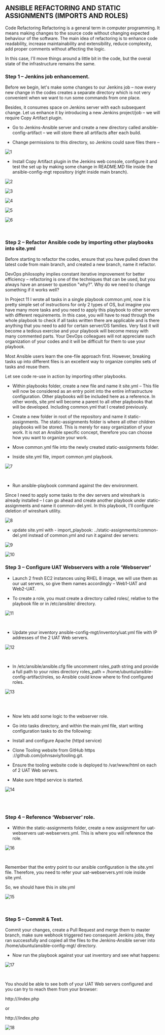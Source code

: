 
## ANSIBLE REFACTORING AND STATIC ASSIGNMENTS (IMPORTS AND ROLES)

Code Refactoring
Refactoring is a general term in computer programming. It means making changes to the source code without changing expected behaviour of the software. The main idea of refactoring is to enhance code readability, increase maintainability and extensibility, reduce complexity, add proper comments without affecting the logic.

In this case, I'll move things around a little bit in the code, but the overal state of the infrastructure remains the same.



### Step 1 – Jenkins job enhancement.

Before we begin, let's make some changes to our Jenkins job – now every new change in the codes creates a separate directory which is not very convenient 
when we want to run some commands from one place.

Besides, it consumes space on Jenkins server with each subsequent change. Let us enhance it by
introducing a new Jenkins project/job – we will require Copy Artifact plugin.


- Go to Jenkins-Ansible server and create a new directory called ansible-config-artifact – we will store there all artifacts after each build.

- Change permissions to this directory, so Jenkins could save files there –

![1](https://user-images.githubusercontent.com/93729559/168260745-469d2b05-e820-4064-a01a-a3d9d5e6c23b.png)
<br>

- Install  Copy Artifact plugin in the Jenkins web console, configure it and test the set up by making some change in README.MD file inside the ansible-config-mgt repository (right inside main branch).


![2](https://user-images.githubusercontent.com/93729559/168284866-dc5761e9-e2e2-4e29-bac7-1cc71cdd391a.png)

![3](https://user-images.githubusercontent.com/93729559/168284871-2130c389-21d1-4b4f-a12d-d1116ab640ff.png)

![4](https://user-images.githubusercontent.com/93729559/168284873-f60a25a1-32dc-420a-a59d-789ed3c729b3.png)

![5](https://user-images.githubusercontent.com/93729559/168284875-63226d6e-2ad7-4854-bdd8-3a625e414a22.png)

![6](https://user-images.githubusercontent.com/93729559/168284880-3a75a5a7-bbc6-4a71-ad08-58d1f259e535.png)


<br>

### Step 2 – Refactor Ansible code by importing other playbooks into site.yml

Before starting to refactor the codes, ensure that you have pulled down the latest code from main branch, and created a new branch, name it refactor.

DevOps philosophy implies constant iterative improvement for better efficiency – refactoring is one of the techniques that can be used, but you always have an answer to question "why?". Why do we need to change something if it works well?

In Project 11 I wrote all tasks in a single playbook common.yml, now it is pretty simple set of instructions for only 2 types of OS, but imagine you have many more tasks and you need to apply this playbook to other servers with different requirements. In this case, you will have to read through the whole playbook to check if all tasks written there are applicable and is there anything that you need to add for certain server/OS families. Very fast it will become a tedious exercise and your playbook will become messy with many commented parts. Your DevOps colleagues will not appreciate such organization of your codes and it will be difficult for them to use your playbook.

Most Ansible users learn the one-file approach first. However, breaking tasks up into different files is an excellent way to organize complex sets of tasks and reuse them.

Let see code re-use in action by importing other playbooks.

- Within playbooks folder, create a new file and name it site.yml – 
This file will now be considered as an entry point into the entire infrastructure configuration. Other playbooks will be included here as a reference. In other words, site.yml will become a parent to all other playbooks that will be developed. Including common.yml that I created previously. 


- Create a new folder in root of the repository and name it static-assignments. 
The static-assignments folder is where all other children playbooks will be stored. This is merely for easy organization of your work. It is not an Ansible specific concept, therefore you can choose how you want to organize your work. 

- Move common.yml file into the newly created static-assignments folder.

- Inside site.yml file, import common.yml playbook.

![7](https://user-images.githubusercontent.com/93729559/168287877-7072f00f-726f-45c4-80f1-d4129eaee09f.png)

<br>



- Run ansible-playbook command against the dev environment.

Since I need to apply some tasks to the dev servers and wireshark is already installed – I can go ahead and create another playbook under static-assignments and name it common-del.yml. In this playbook, I'll configure deletion of wireshark utility.


![8](https://user-images.githubusercontent.com/93729559/168289699-311e8ef8-8978-4442-aa53-76ce441e7a08.png)



- update site.yml with - import_playbook: ../static-assignments/common-del.yml instead of common.yml and run it against dev servers:


![9](https://user-images.githubusercontent.com/93729559/168289694-efe637f1-8c7a-4dc3-a9bd-7e70f9ad8b14.png)



![10](https://user-images.githubusercontent.com/93729559/168314429-6d890726-8f9a-4864-b6f4-654abd3ff717.png)



### Step 3 – Configure UAT Webservers with a role ‘Webserver’


- Launch 2 fresh EC2 instances using RHEL 8 image, we will use them as our uat servers, so give them names accordingly – Web1-UAT and Web2-UAT.



- To create a role, you must create a directory called roles/, relative to the playbook file or in /etc/ansible/ directory.


![11](https://user-images.githubusercontent.com/93729559/168470848-38c24a31-7fda-4c2f-8cc2-4304278be963.png)


<br>

- Update your inventory ansible-config-mgt/inventory/uat.yml file with IP addresses of the 2 UAT Web servers.


![12](https://user-images.githubusercontent.com/93729559/168471477-3f5f22f1-c79e-49e7-8450-2e752f72a267.png)




<br>

- In /etc/ansible/ansible.cfg file uncomment roles_path string and provide a full path to your roles directory roles_path    = /home/ubuntu/ansible-config-artifact/roles, so Ansible could know where to find configured roles.


![13](https://user-images.githubusercontent.com/93729559/168472037-d1e247c5-1958-4e64-a7ec-339884cc1918.png)

<br>
<br>

- Now lets add some logic to the webserver role. 

- Go into tasks directory, and within the main.yml file, start writing configuration tasks to do the following:

- Install and configure Apache (httpd service)
 
- Clone Tooling website from GitHub https ://github.com/johnsaviy/tooling.git.

- Ensure the tooling website code is deployed to /var/www/html on each of 2 UAT Web servers.

- Make sure httpd service is started.
  
  
![14](https://user-images.githubusercontent.com/93729559/168472626-aef263cc-f950-44ba-b5f0-92c7fccce96d.png)


<br>
<br>

### Step 4 – Reference ‘Webserver’ role.

- Within the static-assignments folder, create a new assignment for uat-webservers uat-webservers.yml. This is where you will reference the role.


![16](https://user-images.githubusercontent.com/93729559/168473003-da3d6b6a-f1f2-4205-9ec7-4f022a47be71.png)


<br>

Remember that the entry point to our ansible configuration is the site.yml file. Therefore, you need to refer your uat-webservers.yml role inside site.yml.

So, we should have this in site.yml

![15](https://user-images.githubusercontent.com/93729559/168473000-f46dc9b2-ffc1-41a4-b219-6f617d7abd8e.png)


<br>


### Step 5 – Commit & Test.

Commit your changes, create a Pull Request and merge them to master branch, make sure webhook triggered two consequent Jenkins jobs, they ran successfully and copied all the files to the Jenkins-Ansible server into /home/ubuntu/ansible-config-mgt/ directory.

- Now run the playbook against your uat inventory and see what happens:


![17](https://user-images.githubusercontent.com/93729559/168476761-509662ba-7b51-47b9-b6e9-e99d2da8a749.png)


<br>


You should be able to see both of your UAT Web servers configured and you can try to reach them from your browser:

http://<Web1-UAT-Server-Public-IP-or-Public-DNS-Name>/index.php

or

http://<Web1-UAT-Server-Public-IP-or-Public-DNS-Name>/index.php
 
 
 
![18](https://user-images.githubusercontent.com/93729559/168476763-d2f13b25-4b08-460b-b0bd-789e48cf5fe7.png)




























